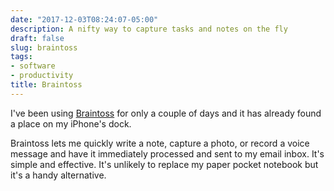 ```yaml
---
date: "2017-12-03T08:24:07-05:00"
description: A nifty way to capture tasks and notes on the fly
draft: false
slug: braintoss
tags:
- software
- productivity
title: Braintoss
---
```


I've been using [Braintoss](https://braintoss.com) for only a couple of days and it has already found a place on my iPhone's dock.

Braintoss lets me quickly write a note, capture a photo, or record a voice message and have it immediately processed and sent to my email inbox. It's simple and effective. It's unlikely to replace my paper pocket notebook but it's a handy alternative.



